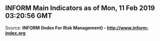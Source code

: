 ## INFORM Main Indicators as of Mon, 11 Feb 2019 03:20:56 GMT

Source: **INFORM (Index For Risk Management) - http://www.inform-index.org**